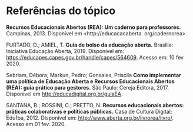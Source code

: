 # Referências do tópico 
**Recursos Educacionais Abertos (REA): Um caderno para professores.** Campinas, 2013. Disponível em <http://educacaoaberta. org/cadernorea>. 

FURTADO, D.; AMIEL, T. **Guia de bolso da educação aberta.** Brasília: Iniciativa Educação Aberta, 2019. Disponível em: <https://educapes.capes.gov.br/handle/capes/564609>. Acesso em: 10 fev 2020.

Sebriam, Débora; Markun, Pedro; Gonsales, Priscila **Como implementar uma política de Educação Aberta e Recursos Educacionais Abertos (REA): guia prático para gestores.** São Paulo: Cereja Editora, 2017. Disponível em <http://educadigital.org.br/guiaEA>.

SANTANA, B.; ROSSINI, C.; PRETTO, N. **Recursos educacionais abertos: práticas colaborativas e políticas públicas.** Casa de Cultura Digital; Edufba, 2012. Disponível em: <http://www.aberta.org.br/livrorea/livro/>. Acesso em 01 fev. 2020.